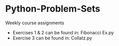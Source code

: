 # Python-Problem-Sets
Weekly course assignments

- Exercises 1 & 2 can be found in: Fibonacci Ex.py
- Exercise 3 can be found in: Collatz.py
